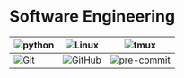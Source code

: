 Software Engineering
===

| ![python](https://img.shields.io/badge/Python-blue?style=for-the-badge&logo=python&logoColor=white) | ![Linux](https://img.shields.io/static/v1?label=&message=Linux&color=%23FCC624&style=for-the-badge&logo=linux&logoColor=black) | ![tmux](https://img.shields.io/static/v1?label=&message=tmux&color=%231BB91F&style=for-the-badge&logo=tmux&logoColor=black) |
| ------------------------------------------------------------ | ------------------------------------------------------------ | ------------------------------------------------------------ |
| ![Git](https://img.shields.io/static/v1?label=&message=Git&color=%23F05032&style=for-the-badge&logo=git&logoColor=white) | ![GitHub](https://img.shields.io/static/v1?label=&message=GitHub&color=%23181717&style=for-the-badge&logo=github) | ![pre-commit](https://img.shields.io/static/v1?label=&message=pre-commit&color=%23FAB040&style=for-the-badge&logo=pre-commit&logoColor=black) |
